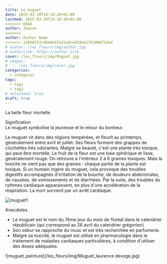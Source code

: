 ```yaml
---
title: Le_muguet
date: 2025-03-20T14:18:26+01:00
lastmod: 2025-03-20T14:18:26+01:00
<<<<<<< HEAD
author: Jeanne
=======
author: Author Name
>>>>>>> 12860753c4646e97a31a8ced19ee1761906f1dad
# avatar: /les_fleurs/img/author.jpg
# authorlink: https://author.site
cover: /les_fleurs/img/Muguet.jpg
# images:
#   - /les_fleurs/img/cover.jpg
categories:
  - category1
tags:
  - tag1
  - tag2
# nolastmod: true
draft: true
---
```


La belle fleur mortelle.

<!--more-->

Signification  
Le muguet symbolise la jeunesse et le retour du bonheur.     
  
Le muguet vit dans des régions tempérées, et fleurit au printemps, généralement entre avril et juillet. Ses fleurs forment des grappes de clochettes très odorantes. Malgré sa beauté, c'est une plante très toxique, qui peut être mortelle. Le fruit de la fleur est une baie sphérique et lisse, généralement rouge. On retrouve à l'intérieur 2 à 6 graines toxiques. Mais la toxicité ne vient pas que des graines : chaque partie de la plante est toxique. Si un humain ingère du muguet, cela provoque des troubles digestifs accompagnés d'irritation de la bouche, de douleurs abdominales, de nausées, de vomissements et de diarrhées. Par la suite, des troubles du rythmes cardiaque apparaissent, en plus d'une accélération de la respiration. La mort survient par un arrêt cardiaque.  

![muguet1](/les_fleurs/img/muguet1.jpg)

Anecdotes  
- Le muguet est le nom du 7ème jour du mois de floréal dans le calendrier républicain (qui correspond au 26 avril du calendrier grégorien)
- Son odeur se rapproche du musc et est très recherchée en parfumerie. 
- Malgré sa toxicité, le muguet est utilisé en pharmacologie dans le traitement de maladies cardiaques particulières, à condition d'utiliser des doses adéquates. 

![muguet_peinture](/les_fleurs/img/Muguet_laurence devoge.jpg)